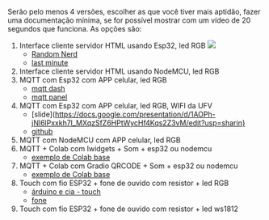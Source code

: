 Serão pelo menos 4 versões, escolher as que você tiver mais aptidão, fazer uma documentação mínima, se for possível mostrar com um vídeo de 20 segundos que funciona. As opções são:
1. Interface cliente servidor HTML usando Esp32, led RGB
   ![](https://lastminuteengineers.b-cdn.net/wp-content/uploads/featuredimages/Creating-Simple-ESP32-Webserver-in-Arduino-IDE-using-Access-Point-Station-mode.webp)
   * [Random Nerd](https://randomnerdtutorials.com/esp32-web-server-arduino-ide/)
   * [last minute](https://lastminuteengineers.com/creating-esp32-web-server-arduino-ide/#google_vignette)
2. Interface cliente servidor HTML usando NodeMCU, led RGB
3. MQTT com Esp32 com APP celular, led RGB
   * [mqtt dash](https://play.google.com/store/apps/details?id=net.routix.mqttdash&hl=en&gl=US&pli=1)
   * [mqtt panel](https://play.google.com/store/apps/details?id=snr.lab.iotmqttpanel.prod&hl=pt)
4. MQTT com Esp32 com APP celular, led RGB, WIFI da UFV
   * [slide](https://docs.google.com/presentation/d/1AOPh-jNl6lPxxkh7l_MXqzSfZ6HPtWycHf4Kqs2Z3vM/edit?usp=sharin}
   * [github](https://github.com/paiva98/connection_example_WIFI-UFV2)
5. MQTT com NodeMCU com APP celular, led RGB
6. MQTT + Colab com Iwidgets + Som + esp32 ou nodemcu
   * [exemplo de Colab base](https://colab.research.google.com/drive/1viCBWvAyIaS6EL8RZYft9AgnutAx3vfv?usp=sharing)
7. MQTT + Colab com Gradio QRCODE + Som + esp32 ou nodemcu
   * [exemplo de Colab base](https://colab.research.google.com/drive/1viCBWvAyIaS6EL8RZYft9AgnutAx3vfv?usp=sharing)
10. Touch com fio ESP32 + fone de ouvido com resistor + led RGB
    * [árduino e cia - touch](https://www.arduinoecia.com.br/como-usar-o-touch-capacitivo-do-esp32/)
    * [fone](https://forum.arduino.cc/t/play-sounds-in-headphones-via-arduino/467623/12)
12. Touch com fio ESP32 + fone de ouvido com resistor + led ws1812

